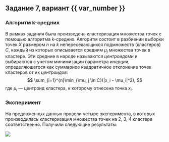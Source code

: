 ## Задание 7, вариант {{ var_number }}

### Алгоритм k-средних

В рамках задания была произведена кластеризация множества точек с помощью алгоритма k-средних. Алгоритм состоит в разбиении выборки точек $X$ размером $n$ на $k$ непересекающихся подмножеств (кластеров) $C$, каждый из которых описывается средним $\mu_j$ множества точек в кластере. Эти средние в народе называются *центроидами* и выбираются с учетом минимизации параметра *инерции*, определяющегося как суммарное квадратичное отклонение точек кластеров от их *центроидов*:
$$
\sum_{i=1}^{n}\min_{\mu_j \in C}(|x_i - \mu_i|^2),
$$
где $\mu_i$ — центроид кластера, к которому отнесена точка $x_i$.

### Эксперимент

На предложенных данных провели четыре эксперимента, в которых производилась кластеризация множества точек на 2, 3, 4 кластера соответственно. Получили следующие результаты:

![]({{figure_url}})

